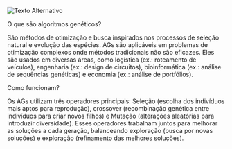 ![Texto Alternativo](https://f.hubspotusercontent20.net/hubfs/2604929/algoritmos-geneticos-y-sus-aplicaciones-1.jpg)


O que são algoritmos genéticos?

São métodos de otimização e busca inspirados nos processos de seleção natural e evolução das espécies. 
AGs são aplicáveis em problemas de otimização complexos onde métodos tradicionais não são eficazes. 
Eles são usados em diversas áreas, como logística (ex.: roteamento de veículos), engenharia (ex.: design de circuitos), 
bioinformática (ex.: análise de sequências genéticas) e economia (ex.: análise de portfólios).

Como funcionam?

Os AGs utilizam três operadores principais: Seleção (escolha dos indivíduos mais aptos para reprodução), 
crossover (recombinação genética entre indivíduos para criar novos filhos) e Mutação (alterações aleatórias para introduzir diversidade).
Esses operadores trabalham juntos para melhorar as soluções a cada geração, balanceando exploração (busca por novas soluções) 
e exploração (refinamento das melhores soluções).
